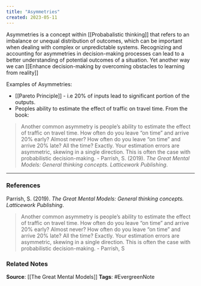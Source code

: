 ```yaml
---
title: "Asymmetries"
created: 2023-05-11
---
```


Asymmetries is a concept within [[Probabalistic thinking]] that refers to an imbalance or unequal distribution of outcomes, which can be important when dealing with complex or unpredictable systems. Recognizing and accounting for asymmetries in decision-making processes can lead to a better understanding of potential outcomes of a situation. Yet another way we can [[Enhance decision-making by overcoming obstacles to learning from reality]]

Examples of Asymmetries:
- [[Pareto Principle]] - i.e 20% of inputs lead to significant portion of the outputs. 
- Peoples ability to estimate the effect of traffic on travel time. From the book:
> Another common asymmetry is people’s ability to estimate the effect of traffic on travel time. How often do you leave “on time” and arrive 20% early? Almost never? How often do you leave “on time” and arrive 20% late? All the time? Exactly. Your estimation errors are asymmetric, skewing in a single direction. This is often the case with probabilistic decision-making. - Parrish, S. (2019). _The Great Mental Models: General thinking concepts. Latticework Publishing_.

---
### References

Parrish, S. (2019). _The Great Mental Models: General thinking concepts. Latticework Publishing_.

>  Another common asymmetry is people’s ability to estimate the effect of traffic on travel time. How often do you leave “on time” and arrive 20% early? Almost never? How often do you leave “on time” and arrive 20% late? All the time? Exactly. Your estimation errors are asymmetric, skewing in a single direction. This is often the case with probabilistic decision-making. - Parrish, S

### Related Notes
**Source**: [[The Great Mental Models]]
**Tags**: #EvergreenNote